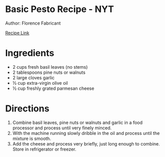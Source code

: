 # Basic Pesto Recipe - NYT

Author: Florence Fabricant

[Recipe Link](https://cooking.nytimes.com/recipes/2653-basic-pesto)

# Ingredients
- 2 cups fresh basil leaves (no stems)
- 2 tablespoons pine nuts or walnuts
- 2 large cloves garlic
- ½ cup extra-virgin olive oil
- ½ cup freshly grated parmesan cheese


# Directions
1. Combine basil leaves, pine nuts or walnuts and garlic in a food processor and process until very finely minced.
2. With the machine running slowly dribble in the oil and process until the mixture is smooth.
3. Add the cheese and process very briefly, just long enough to combine. Store in refrigerator or freezer.